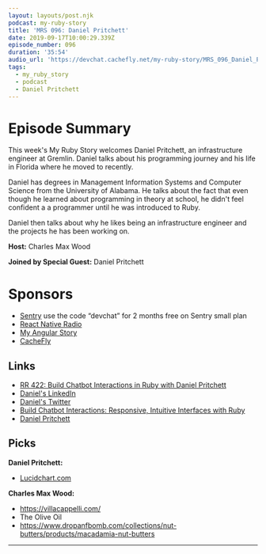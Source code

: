 ```yaml
---
layout: layouts/post.njk
podcast: my-ruby-story
title: 'MRS 096: Daniel Pritchett'
date: 2019-09-17T10:00:29.339Z
episode_number: 096
duration: '35:54'
audio_url: 'https://devchat.cachefly.net/my-ruby-story/MRS_096_Daniel_Pritchett.mp3'
tags:
  - my_ruby_story
  - podcast
  - Daniel Pritchett
---
```

# Episode Summary

This week's My Ruby Story welcomes Daniel Pritchett, an infrastructure engineer at Gremlin. Daniel talks about his programming journey and his life in Florida where he moved to recently. 

Daniel has degrees in Management Information Systems and Computer Science from the University of Alabama. He talks about the fact that even though he learned about programming in theory at school, he didn't feel confident a a programmer until he was introduced to Ruby.  

Daniel then talks about why he likes being an infrastructure engineer and the projects he has been working on. 

**Host:** Charles Max Wood

**Joined by Special Guest:** Daniel Pritchett

# Sponsors

* [Sentry](https://sentry.io/) use the code “devchat” for 2 months free on Sentry small plan
* [React Native Radio](https://devchat.tv/react-native-radio/)
* [My Angular Story](https://devchat.tv/my-angular-story/)
* [CacheFly](https://www.cachefly.com/)

## Links

* [RR 422: Build Chatbot Interactions in Ruby with Daniel Pritchett](https://devchat.tv/ruby-rogues/rr-422-build-chatbot-interactions-in-ruby-with-daniel-pritchett/)
* [Daniel's LinkedIn](https://www.linkedin.com/in/danielpritchett/)
* [Daniel's Twitter](https://twitter.com/DPritchett)
* [Build Chatbot Interactions: Responsive, Intuitive Interfaces with Ruby](https://www.amazon.com/Build-Chatbot-Interactions-Responsive-Interfaces/dp/1680506323)
* [Daniel Pritchett](https://dpritchett.net)


## Picks

**Daniel Pritchett:**

* [Lucidchart.com](www.lucidchart.com/‎)

**Charles Max Wood:**

* <https://villacappelli.com/>
* The Olive Oil
* <https://www.dropanfbomb.com/collections/nut-butters/products/macadamia-nut-butters>

****
